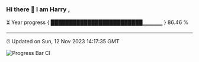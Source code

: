 ### Hi there 👋 I am Harry , 

⏳ Year progress { █████████████████████████▁▁▁▁▁ } 86.46 %

---

⏰ Updated on Sun, 12 Nov 2023 14:17:35 GMT

![Progress Bar CI](https://github.com/duykhang68/duykhang68/workflows/Progress%20Bar%20CI/badge.svg)
